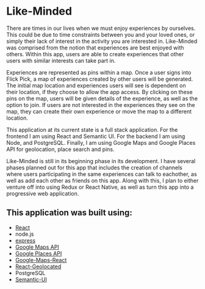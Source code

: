 # Like-Minded

There are times in our lives when we must enjoy experiences by ourselves. This could be due
to time constraints between you and your loved ones, 
or simply their lack of interest in the activity you are interested in. 
Like-Minded was comprised from the notion that experiences are best enjoyed with others. Within this app, users are able 
to create experiences that other users with similar interests can take part in. 

Experiences are represented as pins within a map. Once a user signs into Flick Pick, a map of experiences created by other users
will be generated. The initial map location and experiences users will see is dependent on their location, if they choose to allow
the app access. By clicking on these pins on the map, users will be given details of the experience, as well as the option to join. If users are not 
interested in the experiences they see on the map, they can create their own experience or move the map to a different location. 

This application at its current state is a full stack application. For the frontend I am using React and Semantic UI. For the backend I am using Node, and PostgreSQL. 
Finally, I am using Google Maps and Google Places API for geolocation, place search and pins. 

Like-Minded is still in its beginning phase in its development. I have several phases planned out for this app that includes the creation
of channels where users participating in the same experiences can talk to eachother, as well as add each other as friends on this app. Along with this, I plan to 
either venture off into using Redux or React Native, as well as turn this app into a progressive web application. 

## This application was built using:
* [React](https://reactjs.org/) 
* node.js
* [express](https://www.npmjs.com/package/express)
* [Google Maps API](https://developers.google.com/maps/)
* [Google Places API](https://developers.google.com/places/)
* [Google-Maps-React](https://www.npmjs.com/package/google-maps-react)
* [React-Geolocated](https://www.npmjs.com/package/react-geolocated)
* PostgreSQL
* [Semantic-UI](https://react.semantic-ui.com/introduction)
